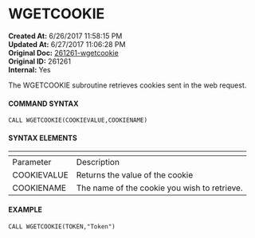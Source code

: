 # WGETCOOKIE

**Created At:** 6/26/2017 11:58:15 PM  
**Updated At:** 6/27/2017 11:06:28 PM  
**Original Doc:** [261261-wgetcookie](https://docs.zumasys.com/36617-trash/261261-wgetcookie)  
**Original ID:** 261261  
**Internal:** Yes  


The WGETCOOKIE subroutine retrieves cookies sent in the web request.

#### **COMMAND SYNTAX**

```
CALL WGETCOOKIE(COOKIEVALUE,COOKIENAME)
```

#### **SYNTAX ELEMENTS**


| <!----> | <!----> |
| --- | --- |
| Parameter | Description |
| COOKIEVALUE | Returns the value of the cookie |
| COOKIENAME | The name of the cookie you wish to retrieve. |


#### EXAMPLE

```
CALL WGETCOOKIE(TOKEN,"Token")
```
